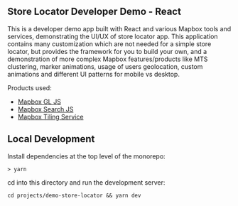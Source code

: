 ## Store Locator Developer Demo - React

This is a developer demo app built with React and various Mapbox tools and services, demonstrating the UI/UX of store locator app. This application contains many customization which are not needed for a simple store locator, but provides the framework for you to build your own, and a demonstration of more complex Mapbox features/products like MTS clustering, marker animations, usage of users geolocation, custom animations and
different UI patterns for mobile vs desktop. 


Products used:
* [Mapbox GL JS](https://docs.mapbox.com/mapbox-gl-js/guides)
* [Mapbox Search JS](https://docs.mapbox.com/mapbox-search-js/guides/)
* [Mapbox Tiling Service](https://docs.mapbox.com/mapbox-tiling-service/guides)


## Local Development

Install dependencies at the top level of the monorepo:

```
> yarn
```

cd into this directory and run the development server:

```
cd projects/demo-store-locator && yarn dev
```